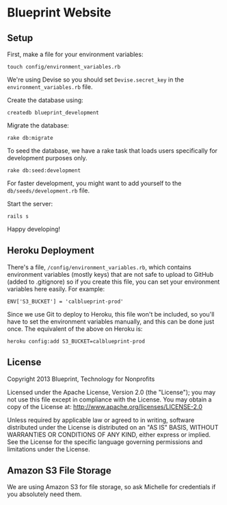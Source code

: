 # Blueprint Website

## Setup

First, make a file for your environment variables:

    touch config/environment_variables.rb

We're using Devise so you should set `Devise.secret_key` in the `environment_variables.rb` file.

Create the database using:

    createdb blueprint_development

Migrate the database:

    rake db:migrate

To seed the database, we have a rake task that loads users specifically for development purposes only.

    rake db:seed:development

For faster development, you might want to add yourself to the `db/seeds/development.rb` file.

Start the server:

    rails s

Happy developing!

## Heroku Deployment

There's a file, `/config/environment_variables.rb`, which contains environment variables (mostly keys) that are not safe to upload to GitHub (added to .gitignore) so if you create this file, you can set your environment variables here easily.
For example:

    ENV['S3_BUCKET'] = 'calblueprint-prod'

Since we use Git to deploy to Heroku, this file won't be included, so you'll have to set the environment variables manually, and this can be done just once. The equivalent of the above on Heroku is:

    heroku config:add S3_BUCKET=calblueprint-prod

## License

Copyright 2013 Blueprint, Technology for Nonprofits

Licensed under the Apache License, Version 2.0 (the "License"); you may not use this file except in compliance with the License. You may obtain a copy of the License at: http://www.apache.org/licenses/LICENSE-2.0

Unless required by applicable law or agreed to in writing, software distributed under the License is distributed on an "AS IS" BASIS, WITHOUT WARRANTIES OR CONDITIONS OF ANY KIND, either express or implied. See the License for the specific language governing permissions and limitations under the License.

## Amazon S3 File Storage

We are using Amazon S3 for file storage, so ask Michelle for credentials if you absolutely need them.
